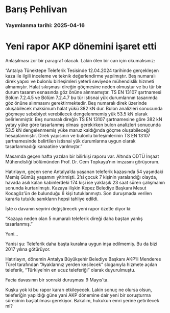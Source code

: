 # Barış Pehlivan

### Yayımlanma tarihi: 2025-04-16

# Yeni rapor AKP dönemini işaret etti

Anlaşılması zor bir paragraf olacak. Lakin ölen bir can için okumalısınız:

“Antalya Tünektepe Teleferik Tesisinde 12.04.2024 tarihinde gerçekleşen kaza ile ilgili inceleme ve teknik değerlendirme yapılmıştır. Beş numaralı direk yapısı ve bulonlu birleşimleri yeterli seviyede mühendislik hizmeti almamıştır. Halat sıkışması direğin göçmesine neden olmuştur ve bu tür bir durum tasarım esnasında göz önüne alınmamıştır. TS EN 13107 şartnamesi Bölüm 7.2.4.5 ve Bölüm 7.2.4.7 bu tür istisnai yük durumlarının tasarımda göz önüne alınmasını gerektirmektedir. Beş numaralı direk üzerinde oluşabilecek maksimum halat yükü 382 kN dur. Bulon analizleri sonucunda göçmeye sebebiyet verebilecek dengelenmemiş yük 53.5 kN olarak belirlenmiştir. Beş numaralı direğin TS EN 13107 şartnamesine göre 382 kN yatay yüke göre tasarlanmış olması gerekirken bulon analizleri sonucunda 53.5 kN dengelenmemiş yüke maruz kaldığında göçme oluşabileceği hesaplanmıştır. Direk yapısının ve bulonlu birleşimlerinin TS EN 13107 şartnamesinde belirtilen istisnai yük durumlarına uygun olarak tasarlanmadığı kanaatine varılmıştır.”

Masamda geçen hafta yazılan bir bilirkişi raporu var. Altında ODTÜ İnşaat Mühendisliği bölümünden Prof. Dr. Cem Topkaya’nın imzasını görüyorum.

Hatırlayın, geçen sene Antalya’da yaşanan teleferik kazasında 54 yaşındaki Memiş Gümüş yaşamını yitirmişti. 2’si çocuk 7 kişinin yaralandığı olayda, havada asılı kalan kabinlerdeki 174 kişi ise yaklaşık 23 saat süren çalışmanın sonunda kurtarılmıştı. Kazaya ilişkin Kepez Belediye Başkanı Mesut Kocagöz’ün de bulunduğu 6 kişi tutuklanmıştı. Son duruşmada verilen kararla tutuklu sanıkların hepsi tahliye edildi.

İşte o davanın seyrini değiştirecek yeni rapor özetle diyor ki:

“Kazaya neden olan 5 numaralı teleferik direği daha baştan yanlış tasarlanmış.”

Yani...

Yanisi şu: Teleferik daha başta kuralına uygun inşa edilmemiş. Bu da bizi 2017 yılına götürüyor.

Hatırlayın, dönemin Antalya Büyükşehir Belediye Başkanı AKP’li Menderes Türel tarafından “Ayaklarınız yerden kesilecek” sloganıyla hizmete açılan teleferik, “Türkiye’nin en ucuz teleferiği” olarak duyurulmuştu.

Facia davasının bir sonraki duruşması 9 Mayıs’ta.

Kuşku yok ki bu rapor kararı etkileyecek. Lakin sonuç ne olursa olsun, teleferiğin yapıldığı güne yani AKP dönemine dair yeni bir soruşturma sürecinin başlatılması gerekiyor. Bakalım, hukukun emri yerine getirilecek mi?

